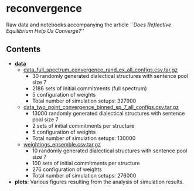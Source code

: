 # reconvergence
Raw data and notebooks accompanying the article ``*Does Reflective Equilibrium Help Us Converge?*''

## Contents
- **[data](data)**
  - [data_full_spectrum_convergence_rand_ex_all_configs.csv.tar.gz](data/data_full_spectrum_convergence_rand_ex_all_configs.csv.tar.gz)
      - 30 randomly generated dialectical structures with sentence pool size 7
      - 2186 sets of initial commitments (full spectrum)
      - 5 configuration of weights
      - Total number of simulation setups: 327900
  - [data_two_point_convergence_binned_sp_7_all_configs.csv.tar.gz](data/data_two_point_convergence_binned_sp_7_all_configs.csv.tar.gz)
      - 13000 randomly generated dialectical structures with sentence pool size 7
      - 2 sets of initial commitments per structure
      - 5 configuration of weights
      - Total number of simulation setups: 130000
  - [weightings_ensemble.csv.tar.gz](data/weightings_ensemble.csv.tar.gz)
      - 10 randomly generated dialectical structures with sentence pool size 7
      - 100 sets of initial commitments per structure
      - 276 configuration of weights
      - Total number of simulation setups: 276000
- **plots**: Various figures resulting from the analysis of simulation results.
